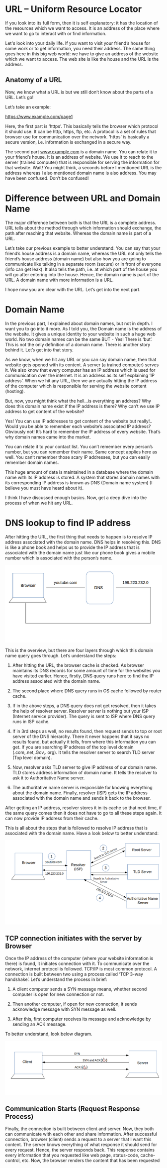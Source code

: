 # URL – Uniform Resource Locator

If you look into its full form, then it is self explanatory: it has the location of the resources which we want to access. It is an address of the place where we want to go to interact with or find information.

Let's look into your daily life. If you want to visit your friend’s house for some work or to get information, you need their address. The same thing goes here in this big web world: we have to give an address of the website which we want to access. The web site is like the house and the URL is the address.

## Anatomy of a URL

Now, we know what a URL is but we still don’t know about the parts of a URL. Let’s go!

Let’s take an example:

https://www.example.com/page1

Here, the first part is ‘https’. This basically tells the browser which protocol it should use. It can be http, https, ftp, etc. A protocol is a set of rules that browser use for communication over the network. 'https' is basically a secure version, i.e. information is exchanged in a secure way.

The second part www.example.com is a domain name. You can relate it to your friend’s house. It is an address of website. We use it to reach to the server (trained computer) that is responsible for serving the information for that website. Wait! You might think, a seconds before I mentioned URL is the address whereas I also mentioned domain name is also address. You may have been confused. Don’t be confused!

# Difference between URL and Domain Name

The major difference between both is that the URL is a complete address. URL tells about the method through which information should exchange, the path after reaching that website. Whereas the domain name is part of a URL.

Let’s take our previous example to better understand. You can say that your friend’s house address is a domain name, whereas the URL not only tells the friend’s house address (domain name) but also how you are going to communicate like talking in a separate room (secure) or in front of everyone (info can get leak). It also tells the path, i.e. at which part of the house you will go after entering into the house. Hence, the domain name is part of the URL. A domain name with more information is a URL.

I hope now you are clear with the URL. Let’s get into the next part.

# Domain Name

In the previous part, I explained about domain names, but not in depth. I want you to go into it more. As I told you, the Domain name is the address of the website. It gives a unique identity to your website in such a huge web world. No two domain names can be the same BUT - Yes! There is ‘but’. This is not the only definition of a domain name. There is another story behind it. Let’s get into that story.

As we know, when we hit any URL or you can say domain name, then that website gets opened with its content. A server (a trained computer) serves it. We also know that every computer has an IP address which is used for communication over the internet. It is an address as its self explaining ‘IP address’. When we hit any URL, then we are actually hitting the IP address of the computer which is responsible for serving the website content (hosting).

But, now, you might think what the hell...is everything an address? Why does this domain name exist if the IP address is there? Why can’t we use IP address to get content of the website?

Yes! You can use IP addresses to get content of the website but really!.. Would you be able to remember each website’s associated IP address? Obviously not! It’s hard to remember the IP address of every website. That’s why domain names came into the market.

You can relate it to your contact list. You can’t remember every person’s number, but you can remember their name. Same concept applies here as well. You can’t remember those scary IP addresses, but you can easily remember domain names.

This huge amount of data is maintained in a database where the domain name with its IP address is stored. A system that stores domain names with its corresponding IP address is known as DNS (Domain name system) (I believe you must have heard about it).

I think I have discussed enough basics. Now, get a deep dive into the process of when we hit any URL.

# DNS lookup to find IP address

After hitting the URL, the first thing that needs to happen is to resolve IP address associated with the domain name. DNS helps in resolving this. DNS is like a phone book and helps us to provide the IP address that is associated with the domain name just like our phone book gives a mobile number which is associated with the person’s name.

![DNS](../Images/dns.png)

This is the overview, but there are four layers through which this domain name query goes through. Let’s understand the steps:

1. After hitting the URL, the browser cache is checked. As browser maintains its DNS records for some amount of time for the websites you have visited earlier. Hence, firstly, DNS query runs here to find the IP address associated with the domain name.

2. The second place where DNS query runs in OS cache followed by router cache.

3. If in the above steps, a DNS query does not get resolved, then it takes the help of resolver server. Resolver server is nothing but your ISP (Internet service provider). The query is sent to ISP where DNS query runs in ISP cache.

4. If in 3rd steps as well, no results found, then request sends to top or root server of the DNS hierarchy. There it never happens that it says no results found, but actually it tells, from where this information you can get. If you are searching IP address of the top level domain (.com,.net,.Gov,. org). It tells the resolver server to search TLD server (Top level domain).

5. Now, resolver asks TLD server to give IP address of our domain name. TLD stores address information of domain name. It tells the resolver to ask it to Authoritative Name server.

6. The authoritative name server is responsible for knowing everything about the domain name. Finally, resolver (ISP) gets the IP address associated with the domain name and sends it back to the browser.

After getting an IP address, resolver stores it in its cache so that next time, if the same query comes then it does not have to go to all these steps again. It can now provide IP address from their cache.

This is all about the steps that is followed to resolve IP address that is associated with the domain name. Have a look below to better understand:

![dns_resolve](../Images/dns_resolve.png)

## TCP connection initiates with the server by Browser

Once the IP address of the computer (where your website information is there) is found, it initiates connection with it. To communicate over the network, internet protocol is followed. TCP/IP is most common protocol. A connection is built between two using a process called ‘TCP 3-way handshake’. Let’s understand the process in brief:

1. A client computer sends a SYN message means, whether second computer is open for new connection or not.

2. Then another computer, if open for new connection, it sends acknowledge message with SYN message as well.

3. After this, first computer receives its message and acknowledge by sending an ACK message.

To better  understand, look below diagram.

![process](../Images/process.png)

## Communication Starts (Request Response Process)

Finally, the connection is built between client and server. Now, they both can communicate with each other and share information. After successful connection, browser (client) sends a request to a server that I want this content. The server knows everything of what response it should send for every request. Hence, the server responds back. This response contains every information that you requested like web page, status-code, cache-control, etc. Now, the browser renders the content that has been requested